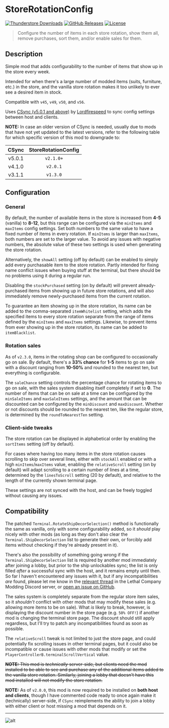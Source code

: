 # StoreRotationConfig

[![Thunderstore Downloads](https://img.shields.io/thunderstore/dt/pacoito/StoreRotationConfig?style=for-the-badge&logo=thunderstore&color=mediumseagreen
)](https://thunderstore.io/c/lethal-company/p/pacoito/StoreRotationConfig/)
[![GitHub Releases](https://img.shields.io/github/v/release/pacoito123/LC_StoreRotationConfig?display_name=tag&style=for-the-badge&logo=github&color=steelblue
)](https://github.com/pacoito123/LC_StoreRotationConfig/releases)
[![License](https://img.shields.io/github/license/pacoito123/LC_StoreRotationConfig?style=for-the-badge&logo=github&color=teal
)](https://github.com/pacoito123/LC_StoreRotationConfig/blob/main/LICENSE)

> Configure the number of items in each store rotation, show them all, remove purchases, sort them, and/or enable sales for them.

## Description

Simple mod that adds configurability to the number of items that show up in the store every week.

Intended for when there's a large number of modded items (suits, furniture, etc.) in the store, and the vanilla store rotation makes it too unlikely to ever see a desired item in stock.

Compatible with `v45`, `v49`, `v50`, and `v56`.

Uses [CSync (v5.0.1 and above)](https://thunderstore.io/c/lethal-company/p/Sigurd/CSync) by [Lordfirespeed](https://github.com/Lorefirespeed) to sync config settings between host and clients.

**NOTE:** In case an older version of CSync is needed, usually due to mods that have not yet updated to the latest versions, refer to the following table for which specific version of this mod to downgrade to:

| CSync           | StoreRotationConfig |
| :-------------: | :-----------------: |
| v5.0.1          | `v2.1.0+`           |
| v4.1.0          | `v2.0.1`            |
| v3.1.1          | `v1.3.0`            |

## Configuration

### General

By default, the number of available items in the store is increased from **4-5** (vanilla) to **8-12**, but this range can be configured via the `minItems` and `maxItems` config settings. Set both numbers to the same value to have a fixed number of items in every rotation. If `minItems` is larger than `maxItems`, both numbers are set to the larger value. To avoid any issues with negative numbers, the absolute value of these two settings is used when generating the store rotation.

Alternatively, the `showAll` setting (off by default) can be enabled to simply add every purchasable item to the store rotation. Partly intended for fixing name conflict issues when buying stuff at the terminal, but there should be no problems using it during a regular run.

Disabling the `stockPurchased` setting (on by default) will prevent already-purchased items from showing up in future store rotations, and will also immediately remove newly-purchased items from the current rotation.

To guarantee an item showing up in the store rotation, its name can be added to the comma-separated `itemWhitelist` setting, which adds the specified items to every store rotation separate from the range of items defined by the `minItems` and `maxItems` settings. Likewise, to prevent items from ever showing up in the store rotation, its name can be added to `itemBlacklist`.

### Rotation sales

As of `v2.3.0`, items in the rotating shop can be configured to occasionally go on sale. By default, there's a **33% chance** for **1-5** items to go on sale with a discount ranging from **10-50%** and rounded to the nearest ten, but everything is configurable.

The `saleChance` setting controls the percentage chance for rotating items to go on sale, with the sales system disabling itself completely if set to **0**. The number of items that can be on sale at a time can be configured by the `minSaleItems` and `maxSaleItems` settings, and the amount that can be discounted can be configured by the `minDiscount` and `maxDiscount`. Whether or not discounts should be rounded to the nearest ten, like the regular store, is determined by the `roundToNearestTen` setting.

### Client-side tweaks

The store rotation can be displayed in alphabetical order by enabling the `sortItems` setting (off by default).

For cases where having too many items in the store rotation causes scrolling to skip over several lines, either with `stockAll` enabled or with a high `minItems`/`maxItems` value, enabling the `relativeScroll` setting (on by default) will adapt scrolling to a certain number of lines at a time, determined by the `linesToScroll` setting (20 by default), and relative to the length of the currently shown terminal page.

These settings are not synced with the host, and can be freely toggled without causing any issues.

## Compatibility

The patched `Terminal.RotateShipDecorSelection()` method is functionally the same as vanilla, only with some configurability added, so it _should_ play nicely with other mods (as long as they don't also clear the `Terminal.ShipDecorSelection` list to generate their own, or forcibly add items without checking if they're already present in it).

There's also the possibility of something going wrong if the `Terminal.ShipDecorSelection` list is required by another mod immediately after joining a lobby, but prior to the ship unlockables sync; the list is only filled _after_ a successful sync with the host, and it remains empty until then. So far I haven't encountered any issues with it, but if any incompatibilities _are_ found, please let me know in the [relevant thread](https://discord.com/channels/1168655651455639582/1212542584610881557) in the Lethal Company Modding Discord server, or [open an issue on GitHub](https://github.com/pacoito123/LC_StoreRotationConfig/issues).

The sales system is completely separate from the regular store item sales, so it _shouldn't_ conflict with other mods that may modify these sales (e.g. allowing more items to be on sale). What _is_ likely to break, however, is displaying the discount number in the store page (e.g. `50% OFF!`) if another mod is changing the terminal store page. The discount should still apply regardless, but I'll try to patch any incompatibilities found as soon as possible.

The `relativeScroll` tweak is not limited to just the store page, and could potentially fix scrolling issues in other terminal pages, but it could also be incompatible or cause issues with other mods that modify or set the `PlayerControllerB.terminalScrollVertical` value.

~~**NOTE:** This mod is _technically_ server-side, but clients need the mod installed to be able to see and purchase any of the additional items added to the vanilla store rotation. Similarly, joining a lobby that doesn't have this mod installed will not modify the store rotation.~~

**NOTE:** As of `v2.0.0`, this mod is now required to be installed on **both host and clients**, though I have commented code ready to once again make it (technically) server-side, if `CSync` reimplements the ability to join a lobby with either client or host missing a mod that depends on it.

---

![alt](https://files.catbox.moe/z3fzcw.png "Store rotation with every vanilla item available for purchase in v56 in alphabetical order, 4 of which are on sale.")